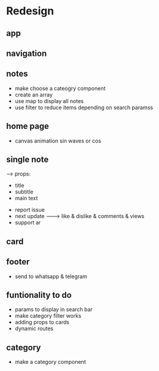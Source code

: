# **Redesign**

## app

<!-- - change the size of the container -->

## navigation

<!-- - set a container expand to full width -->
<!-- - position fixed -->
<!-- - blur 10px -->
<!-- - theme toggle button -->
<!-- - change every text bg to the new values -->
<!-- - loading postioning -->
<!-- - make a lighter color in tailwind -->
<!-- - close mobile nav on click of a link button -->

## notes

<!-- - for active category set a different color -->
- make choose a cateogry component
- create an array
- use map to display all notes
- use filter to reduce items depending on search paramss

## home page

<!-- - one section -->
<!-- - provreading -->
- canvas animation sin waves or cos
<!-- - remove some padding from the top -->
<!-- - change colors theme -->

## single note

<!-- - without images -->
--> props:

- title
- subtitle
- main text
<!-- - display inside a card -->
- report issue
- next update ---> like & dislike & comments & views
- support ar

## card

<!-- - make the card component reusable -->

## footer

- send to whatsapp & telegram

## funtionality to do

- params to display in search bar
- make category filter works
- adding props to cards
- dynamic routes

## category

- make a category component
